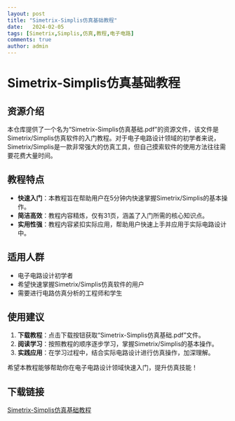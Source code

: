 ```yaml
---
layout: post
title: "Simetrix-Simplis仿真基础教程"
date:   2024-02-05
tags: [Simetrix,Simplis,仿真,教程,电子电路]
comments: true
author: admin
---
```

# Simetrix-Simplis仿真基础教程

## 资源介绍

本仓库提供了一个名为“Simetrix-Simplis仿真基础.pdf”的资源文件，该文件是Simetrix/Simplis仿真软件的入门教程。对于电子电路设计领域的初学者来说，Simetrix/Simplis是一款非常强大的仿真工具，但自己摸索软件的使用方法往往需要花费大量时间。

## 教程特点

- **快速入门**：本教程旨在帮助用户在5分钟内快速掌握Simetrix/Simplis的基本操作。
- **简洁高效**：教程内容精炼，仅有31页，涵盖了入门所需的核心知识点。
- **实用性强**：教程内容紧扣实际应用，帮助用户快速上手并应用于实际电路设计中。

## 适用人群

- 电子电路设计初学者
- 希望快速掌握Simetrix/Simplis仿真软件的用户
- 需要进行电路仿真分析的工程师和学生

## 使用建议

1. **下载教程**：点击下载按钮获取“Simetrix-Simplis仿真基础.pdf”文件。
2. **阅读学习**：按照教程的顺序逐步学习，掌握Simetrix/Simplis的基本操作。
3. **实践应用**：在学习过程中，结合实际电路设计进行仿真操作，加深理解。

希望本教程能够帮助你在电子电路设计领域快速入门，提升仿真技能！

## 下载链接

[Simetrix-Simplis仿真基础教程](https://pan.quark.cn/s/614dc9a287a3)